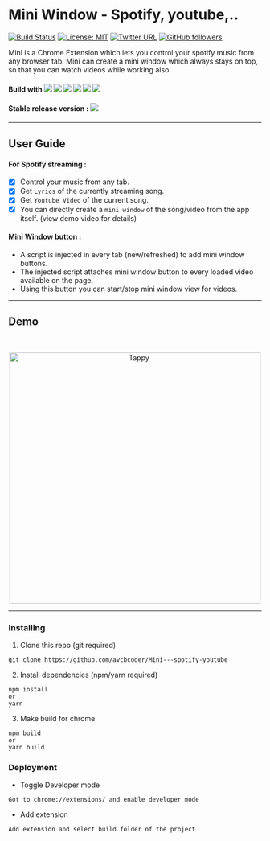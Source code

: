 # Mini Window - Spotify, youtube,..
[![Build Status](https://travis-ci.com/cam-barts/ObeyTheTestingGoat.svg?branch=master)](https://travis-ci.com/cam-barts/ObeyTheTestingGoat)
[![License: MIT](https://img.shields.io/badge/License-MIT-yellow.svg)](https://opensource.org/licenses/MIT)
[![Twitter URL](https://img.shields.io/twitter/url/https/twitter.com/fold_left.svg?style=social&label=Follow%20%40avcbcoder)](https://twitter.com/avankyankit)
[![GitHub followers](https://img.shields.io/github/followers/avcbcoder.svg?style=social&label=Follow&maxAge=2592000)](https://github.com/avcbcoder?tab=followers)

Mini is a Chrome Extension which lets you control your spotify music from any browser tab.
Mini can create a mini window which always stays on top, so that you can watch videos while working also.

#### Build with  ![](https://img.shields.io/badge/-React-blue) ![](https://img.shields.io/badge/-StyledComponents-yellow) ![](https://img.shields.io/badge/-Javascript-red) ![](https://img.shields.io/badge/-HtmlCanvas-9cf) ![](https://img.shields.io/badge/-MeadiaStreaming-ff69b4) ![](https://img.shields.io/badge/-JQuery-green)

#### Stable release version : ![](https://img.shields.io/badge/version-1.1.3-blue)

----

## User Guide 

#### For Spotify streaming :
- [x] Control your music from any tab.
- [x] Get `Lyrics` of the currently streaming song.
- [x] Get `Youtube Video` of the current song.
- [x] You can directly create a `mini window` of the song/video from the app itself. (view demo video for details)

#### Mini Window button :
* A script is injected in every tab (new/refreshed) to add mini window buttons.   
* The injected script attaches mini window button to every loaded video available on the page.  
* Using this button you can start/stop mini window view for videos.

---

## Demo
<br/>
<p align="center">
<img src="https://i.imgur.com/QxyV62o.gif" height="500" title="Tappy">
</p>

---

### Installing

1. Clone this repo (git required)
```
git clone https://github.com/avcbcoder/Mini---spotify-youtube
```
2. Install dependencies (npm/yarn required)
```
npm install 
or
yarn
```
3. Make build for chrome
```
npm build 
or 
yarn build
```

### Deployment
* Toggle Developer mode
```
Got to chrome://extensions/ and enable developer mode
```
* Add extension
```
Add extension and select build folder of the project
```

